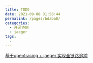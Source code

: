 ```yaml
---
title: TODO
date: 2021-09-08 01:58:44
permalink: /pages/bdaba8/
categories:
  - 开源协同
  - jaeger
tags:
  - 
---
```





[基于opentracing + jaeger 实现全链路追踪](https://cloud.tencent.com/developer/article/1446311)

